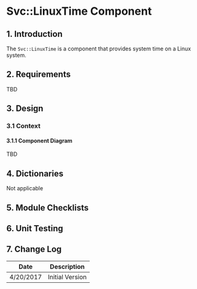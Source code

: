 # Svc::LinuxTime Component

## 1. Introduction

The `Svc::LinuxTime` is a component that provides system time on a Linux system.

## 2. Requirements

TBD

## 3. Design

### 3.1 Context

#### 3.1.1 Component Diagram

TBD

## 4. Dictionaries

Not applicable

## 5. Module Checklists

## 6. Unit Testing

## 7. Change Log

Date | Description
---- | -----------
4/20/2017 | Initial Version



